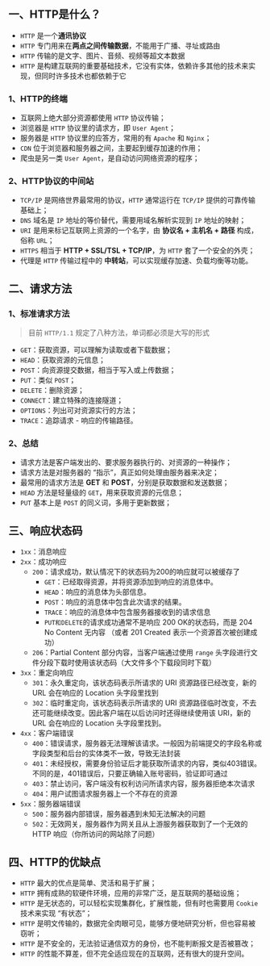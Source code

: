## 一、HTTP是什么？

- `HTTP` 是一个**通讯协议**
- `HTTP` 专门用来在**两点之间传输数据**，不能用于广播、寻址或路由
- `HTTP` 传输的是文字、图片、音频、视频等超文本数据
- `HTTP` 是构建互联网的重要基础技术，它没有实体，依赖许多其他的技术来实现，但同时许多技术也都依赖于它



### 1、HTTP的终端

- 互联网上绝大部分资源都使用 `HTTP` 协议传输；
- 浏览器是 `HTTP` 协议里的请求方，即 `User Agent`；
- 服务器是 `HTTP` 协议里的应答方，常用的有 `Apache` 和 `Nginx`；
- `CDN` 位于浏览器和服务器之间，主要起到缓存加速的作用；
- 爬虫是另一类 `User Agent`，是自动访问网络资源的程序；



### 2、HTTP协议的中间站

- `TCP/IP` 是网络世界最常用的协议，`HTTP` 通常运行在 `TCP/IP` 提供的可靠传输基础上；
- `DNS` 域名是 `IP` 地址的等价替代，需要用域名解析实现到 `IP` 地址的映射；
- `URI` 是用来标记互联网上资源的一个名字，由 **协议名 + 主机名 + 路径** 构成，俗称 `URL`；
- `HTTPS` 相当于 **HTTP + SSL/TSL + TCP/IP**，为 `HTTP` 套了一个安全的外壳；
- 代理是 `HTTP` 传输过程中的 **中转站**，可以实现缓存加速、负载均衡等功能。



## 二、请求方法

### 1、标准请求方法

> 目前 `HTTP/1.1` 规定了八种方法，单词都必须是大写的形式

- `GET`：获取资源，可以理解为读取或者下载数据；
- `HEAD`：获取资源的元信息；
- `POST`：向资源提交数据，相当于写入或上传数据；
- `PUT`：类似 `POST`；
- `DELETE`：删除资源；
- `CONNECT`：建立特殊的连接隧道；
- `OPTIONS`：列出可对资源实行的方法；
- `TRACE`：追踪请求 - 响应的传输路径。



### 2、总结

- 请求方法是客户端发出的、要求服务器执行的、对资源的一种操作；
- 请求方法是对服务器的 “指示”，真正如何处理由服务器来决定；
- 最常用的请求方法是 **GET** 和 **POST**，分别是获取数据和发送数据；
- `HEAD` 方法是轻量级的 `GET`，用来获取资源的元信息；
- `PUT` 基本上是 `POST` 的同义词，多用于更新数据；



## 三、响应状态码

- `1xx`：消息响应
- `2xx`：成功响应
  - `200`：请求成功，默认情况下的状态码为200的响应就可以被缓存了
    - `GET`：已经取得资源，并将资源添加到响应的消息体中。
    - `HEAD`：响应的消息体为头部信息。
    - `POST`：响应的消息体中包含此次请求的结果。
    - `TRACE`：响应的消息体中包含服务器接收到的请求信息
    - `PUT和DELETE`的请求成功通常不是响应 200 OK的状态码，而是 204 No Content 无内容 （或者 201 Created 表示一个资源首次被创建成功）
  - `206`：Partial Content 部分内容，当客户端通过使用 `range` 头字段进行文件分段下载时使用该状态码（大文件多个下载段同时下载）
- `3xx`：重定向响应
  - `301`：永久重定向，该状态码表示所请求的 URI 资源路径已经改变，新的 URL 会在响应的 Location 头字段里找到
  - `302`：临时重定向，该状态码表示所请求的 URI 资源路径临时改变，不去还可能继续改变。因此客户端在以后访问时还得继续使用该 URI，新的 URL 会在响应的 Location 头字段里找到。
- `4xx`：客户端错误
  - `400`：错误请求，服务器无法理解该请求。一般因为前端提交的字段名称或字段类型和后台的实体类不一致，导致无法封装
  - `401`：未经授权，需要身份验证后才能获取所请求的内容，类似403错误。不同的是，401错误后，只要正确输入账号密码，验证即可通过
  - `403`：禁止访问，客户端没有权利访问所请求内容，服务器拒绝本次请求
  - `404`：用户试图请求服务器上一个不存在的资源
- `5xx`：服务器端错误
  - `500`：服务器内部错误，服务器遇到未知无法解决的问题
  - `502`：无效网关，服务器作为网关且从上游服务器获取到了一个无效的 HTTP 响应（你所访问的网站除了问题）



## 四、HTTP的优缺点

- `HTTP` 最大的优点是简单、灵活和易于扩展；
- `HTTP` 拥有成熟的软硬件环境，应用的非常广泛，是互联网的基础设施；
- `HTTP` 是无状态的，可以轻松实现集群化，扩展性能，但有时也需要用 `Cookie` 技术来实现 “有状态”；
- `HTTP` 是明文传输的，数据完全肉眼可见，能够方便地研究分析，但也容易被窃听；
- `HTTP` 是不安全的，无法验证通信双方的身份，也不能判断报文是否被篡改；
- `HTTP` 的性能不算差，但不完全适应现在的互联网，还有很大的提升空间。

























